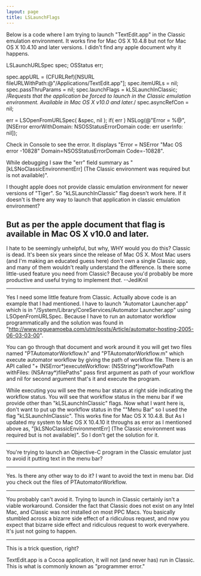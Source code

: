 ```yaml
---
layout: page
title: LSLaunchFlags
---
```


Below is a code where I am trying to launch "TextEdit.app" in the Classic emulation environment. It works fine for Mac OS X 10.4.8 but not for Mac OS X 10.4.10 and later versions.
I didn't find any apple document why it happens.

    
LSLaunchURLSpec spec;
OSStatus err;
	
spec.appURL			= (CFURLRef)[NSURL fileURLWithPath:@"/Applications/TextEdit.app"];
spec.itemURLs		= nil;
spec.passThruParams	= nil;
spec.launchFlags           = kLSLaunchInClassic; /*Requests that the application be forced to launch in the Classic emulation environment. Available in Mac OS X v10.0 and later.*/
spec.asyncRefCon	        = nil;
	
err = LSOpenFromURLSpec( &spec, nil );
if( err )
		NSLog(@"Error = %@",[NSError errorWithDomain: NSOSStatusErrorDomain code: err userInfo: nil]);


Check in Console to see the error. It displays
"Error = NSError "Mac OS error -10828" Domain=NSOSStatusErrorDomain Code=-10828".

While debugging I saw the "err" field summary as "[kLSNoClassicEnvironmentErr] (The Classic environment was required but is not available)".

I thought apple does not provide classic emulation environment for newer versions of "Tiger". So "kLSLaunchInClassic" flag doesn't work here. If it doesn't is there any way to launch that application in classic emulation environment?

But as per the apple document that flag is available in Mac OS X v10.0 and later.
----
I hate to be seemingly unhelpful, but why, WHY would you do this? Classic is dead. It's been six years since the release of Mac OS X. Most Mac users (and I'm making an educated guess here) don't own a single Classic app, and many of them wouldn't really understand the difference. Is there some little-used feature you need from Classic? Because you'd probably be more productive and useful trying to implement *that*. --JediKnil

----
Yes I need some little feature from Classic. Actually above code is an example that I had mentioned. I have to launch "Automator Launcher.app"  which is in "/System/Library/CoreServices/Automator Launcher.app" using LSOpenFromURLSpec. Because I have to run an automator workflow programmatically and the solution was found in "http://www.rogueamoeba.com/utm/posts/Article/automator-hosting-2005-06-03-03-00". 

You can go through that document and work around it you will get two files named "PTAutomatorWorkflow.h" and "PTAutomatorWorkflow.m" which execute automator workflow by giving the path of workflow file. There is an API called "+ (NSError*)executeWorkflow: (NSString*)workflowPath withFiles: (NSArray*)filePaths" pass first argument as path of your workflow and nil for second argument that's it and execute the program. 

While executing you will see the menu bar status at right side indicating the workflow status. You will see that workflow status in the menu bar if we provide other than "kLSLaunchInClassic" flags. Now what I want here is, don't want to put up the workflow status in the ""Menu Bar"  so  I used the flag "kLSLaunchInClassic". This works fine for Mac OS X 10.4.8. But As I updated my system to Mac OS X 10.4.10 it throughs as error as I mentioned above as, "[kLSNoClassicEnvironmentErr] (The Classic environment was required but is not available)". So I don't get the solution for it.

----

You're trying to launch an Objective-C program in the Classic emulator just to avoid it putting text in the menu bar?

----

Yes. 
Is there any other way to do it? I want to avoid the text in menu bar.
Did you check out the files of PTAutomatorWorkflow.

----
You probably can't avoid it. Trying to launch in Classic certainly isn't a viable workaround. Consider the fact that Classic does not exist on any Intel Mac, and Classic was not installed on most PPC Macs. You basically stumbled across a bizarre side effect of a ridiculous request, and now you expect that bizarre side effect and ridiculous request to work everywhere. It's just not going to happen.

----

This is a trick question, right?

TextEdit.app is a Cocoa application, it will not (and never has) run in Classic.
This is what is commonly known as "programmer error."

